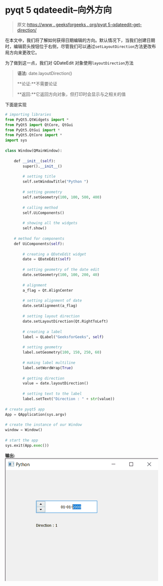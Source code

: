# pyqt 5 qdateedit–向外方向

> 原文:[https://www . geeksforgeeks . org/pyqt 5-qdateedit-get-direction/](https://www.geeksforgeeks.org/pyqt5-qdateedit-getting-direction/)

在本文中，我们将了解如何获得日期编辑的方向。默认情况下，当我们创建日期时，编辑箭头按钮位于右侧，尽管我们可以通过`setLayoutDirection`方法更改布局方向来更改它。

为了做到这一点，我们对 QDateEdit 对象使用`layoutDirection`方法

> **语法:** date.layoutDirection()
> 
> **论证:**不需要论证
> 
> **返回:**它返回方向对象，但打印时会显示与之相关的值

下面是实现

```py
# importing libraries
from PyQt5.QtWidgets import * 
from PyQt5 import QtCore, QtGui
from PyQt5.QtGui import * 
from PyQt5.QtCore import * 
import sys

class Window(QMainWindow):

    def __init__(self):
        super().__init__()

        # setting title
        self.setWindowTitle("Python ")

        # setting geometry
        self.setGeometry(100, 100, 500, 400)

        # calling method
        self.UiComponents()

        # showing all the widgets
        self.show()

    # method for components
    def UiComponents(self):

        # creating a QDateEdit widget
        date = QDateEdit(self)

        # setting geometry of the date edit
        date.setGeometry(100, 100, 200, 40)

        # alignment
        a_flag = Qt.AlignCenter

        # setting alignment of date
        date.setAlignment(a_flag)

        # setting layout direction
        date.setLayoutDirection(Qt.RightToLeft)

        # creating a label
        label = QLabel("GeeksforGeeks", self)

        # setting geometry
        label.setGeometry(100, 150, 250, 60)

        # making label multiline
        label.setWordWrap(True)

        # getting direction
        value = date.layoutDirection()

        # setting text to the label
        label.setText("Direction : " + str(value))

# create pyqt5 app
App = QApplication(sys.argv)

# create the instance of our Window
window = Window()

# start the app
sys.exit(App.exec())
```

**输出:**
![](img/1ada2cca937ee60da52f86ef471d5c69.png)